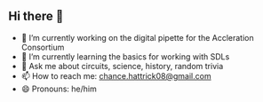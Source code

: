 ## Hi there 👋


- 🔭 I’m currently working on the digital pipette for the Accleration Consortium
- 🌱 I’m currently learning the basics for working with SDLs
- 💬 Ask me about circuits, science, history, random trivia
- 📫 How to reach me: chance.hattrick08@gmail.com
- 😄 Pronouns: he/him

